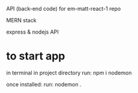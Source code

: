 API (back-end code) for em-matt-react-1 repo

 MERN stack

express & nodejs API

# to start app 
in terminal in project directory run:
npm i nodemon 

once installed:
run:
nodemon .
